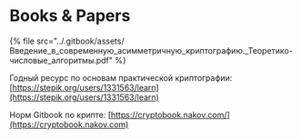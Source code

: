 # Books & Papers

{% file src="../.gitbook/assets/Введение_в_современную_асимметричную_криптографию._Теоретико-числовые_алгоритмы.pdf" %}

Годный ресурс по основам практической криптографии:\
[https://stepik.org/users/1331563/learn](https://stepik.org/users/1331563/learn)

Норм Gitbook по крипте: [https://cryptobook.nakov.com/](https://cryptobook.nakov.com)

